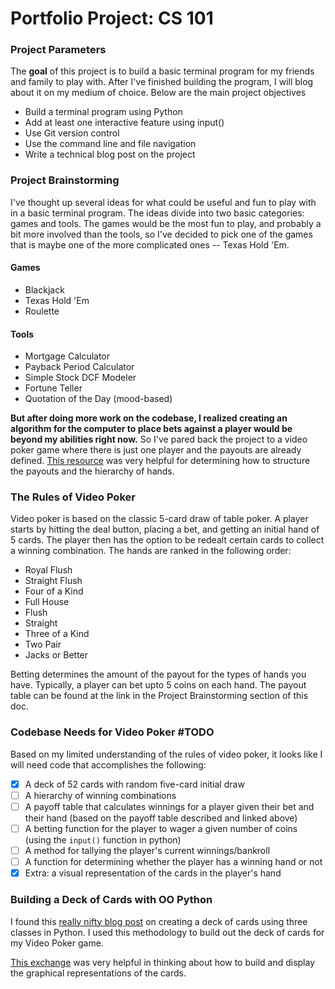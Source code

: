 # Portfolio Project: CS 101

### Project Parameters
The **goal** of this project is to build a basic terminal program for my friends and family to play with. After I've finished building the program, I will blog about it on my medium of choice. Below are the main project objectives

- Build a terminal program using Python
- Add at least one interactive feature using input()
- Use Git version control
- Use the command line and file navigation
- Write a technical blog post on the project

### Project Brainstorming
I've thought up several ideas for what could be useful and fun to play with in a basic terminal program. The ideas divide into two basic categories: games and tools. The games would be the most fun to play, and probably a bit more involved than the tools, so I've decided to pick one of the games that is maybe one of the more complicated ones -- Texas Hold 'Em. 

#### Games
- Blackjack
- Texas Hold 'Em
- Roulette
  
#### Tools
- Mortgage Calculator
- Payback Period Calculator
- Simple Stock DCF Modeler
- Fortune Teller
- Quotation of the Day (mood-based)

**But after doing more work on the codebase, I realized creating an algorithm for the computer to place bets against a player would be beyond my abilities right now.** So I've pared back the project to a video poker game where there is just one player and the payouts are already defined. [This resource](https://www.casinoreports.ca/video-poker/rules/) was very helpful for determining how to structure the payouts and the hierarchy of hands.

### The Rules of Video Poker
Video poker is based on the classic 5-card draw of table poker. A player starts by hitting the deal button, placing a bet, and getting an initial hand of 5 cards. The player then has the option to be redealt certain cards to collect a winning combination. The hands are ranked in the following order: 

* Royal Flush
* Straight Flush
* Four of a Kind
* Full House
* Flush
* Straight
* Three of a Kind
* Two Pair
* Jacks or Better

Betting determines the amount of the payout for the types of hands you have. Typically, a player can bet upto 5 coins on each hand. The payout table can be found at the link in the Project Brainstorming section of this doc.

### Codebase Needs for Video Poker #TODO
Based on my limited understanding of the rules of video poker, it looks like I will need code that accomplishes the following:
- [x] A deck of 52 cards with random five-card initial draw
- [ ] A hierarchy of winning combinations
- [ ] A payoff table that calculates winnings for a player given their bet and their hand (based on the payoff table described and linked above)
- [ ] A betting function for the player to wager a given number of coins (using the `input()` function in python)
- [ ] A method for tallying the player's current winnings/bankroll
- [ ] A function for determining whether the player has a winning hand or not
- [x] Extra: a visual representation of the cards in the player's hand 

### Building a Deck of Cards with OO Python
I found this [really nifty blog post](https://medium.com/@anthonytapias/build-a-deck-of-cards-with-oo-python-c41913a744d3) on creating a deck of cards using three classes in Python. I used this methodology to build out the deck of cards for my Video Poker game. 

[This exchange](https://codereview.stackexchange.com/questions/82103/ascii-fication-of-playing-cards) was very helpful in thinking about how to build and display the graphical representations of the cards.